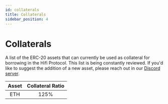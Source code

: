 ```yaml
---
id: collaterals
title: Collaterals
sidebar_position: 4
---
```


# Collaterals

A list of the ERC-20 assets that can currently be used as collateral for borrowing in the Hifi Protocol. This list is being constantly
reviewed. If you'd like to suggest the addition of a new asset, please reach out in our [Discord server](https://discord.com/invite/mhtSRz6).

| Asset | Collateral Ratio |
| :---: | :--------------: |
|  ETH  |       125%       |
